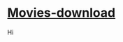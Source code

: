 # [Movies-download](https://wishinghonourederratic.com/kv4gc3cn9d?key=c283c6a20d338707163ee60713c99c3f)

Hi

